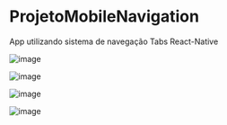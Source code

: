 # ProjetoMobileNavigation
App utilizando sistema de navegação Tabs React-Native

![image](https://user-images.githubusercontent.com/106246945/178127970-1eb77605-31b8-46ca-b151-e10cd524c2af.png)

![image](https://user-images.githubusercontent.com/106246945/178128030-bd8fbe79-87bc-4eb8-ad5d-1fd70e45c94d.png)

![image](https://user-images.githubusercontent.com/106246945/178127976-1d266a1b-07d6-4089-886c-18e1e53d9974.png)


![image](https://user-images.githubusercontent.com/106246945/178127940-f7fdb030-97e9-4d71-9eda-6edb593b3ae8.png)
